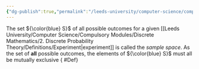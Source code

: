 ```yaml
---
{"dg-publish":true,"permalink":"/leeds-university/computer-science/compulsory-modules/discrete-mathematics/2-discrete-probability-theory/definitions/sample-space/","tags":["Definition"]}
---
```


The set ${\color{blue} S}$ of all possible outcomes for a given [[Leeds University/Computer Science/Compulsory Modules/Discrete Mathematics/2. Discrete Probability Theory/Definitions/Experiment\|experiment]] is called the *sample space*. As the set of **all** possible outcomes, the elements of ${\color{blue} S}$ must all be mutually exclusive
{ #Def}

